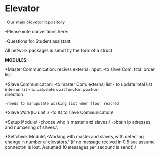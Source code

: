 Elevator
========

-Our main elevator repository

-Please note conventions here:


-Questions for Student assistant:


All network packages is sendt by the form of a struct.



**MODULES**:

*Master Communication:
	recives external input:
	-to slave Com:
		total order list

*Slave Communication:
	-to master Com:
		external list	- to update total list
		internal list 	- to calculate cost functon
		position 		
		direction

	-needs to manupulate working list when floor reached

*Slave Work(IO unit):\\
	-to IO to slave Communication\\

*Setup Module\\
	-choose who is master and slaves.\\
	-obtain ip adresses, and numbering of slaves.\\

*Selfcheck Module\\
	-Working with master and slaves, with detecting change in number of elevators.\\
	(if no message recived in 0.5 sec assume connecton is lost. Assumed 10 messages per secound is sendt).\\

